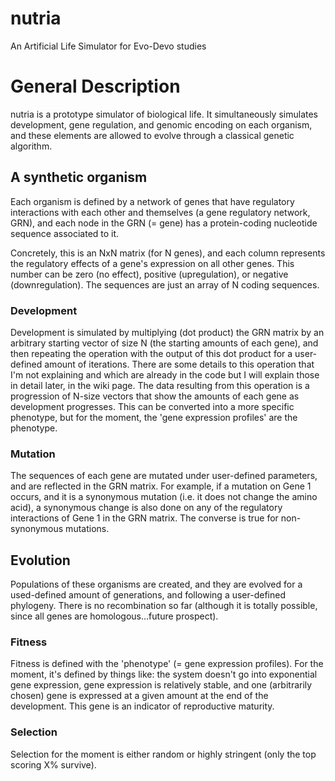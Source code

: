 # nutria
An Artificial Life Simulator for Evo-Devo studies

# General Description
nutria is a prototype simulator of biological life. It simultaneously simulates development, gene regulation, and genomic encoding on each organism, and these elements are allowed to evolve through a classical genetic algorithm.

## A synthetic organism
Each organism is defined by a network of genes that have regulatory interactions with each other and themselves (a gene regulatory network, GRN), and each node in the GRN (= gene) has a protein-coding nucleotide sequence associated to it.

Concretely, this is an NxN matrix (for N genes), and each column represents the regulatory effects of a gene's expression on all other genes. This number can be zero (no effect), positive (upregulation), or negative (downregulation). The sequences are just an array of N coding sequences.

### Development
Development is simulated by multiplying (dot product) the GRN matrix by an arbitrary starting vector of size N (the starting amounts of each gene), and then repeating the operation with the output of this dot product for a user-defined amount of iterations. There are some details to this operation that I'm not explaining and which are already in the code but I will explain those in detail later, in the wiki page. The data resulting from this operation is a progression of N-size vectors that show the amounts of each gene as development progresses. This can be converted into a more specific phenotype, but for the moment, the 'gene expression profiles' are the phenotype.

### Mutation
The sequences of each gene are mutated under user-defined parameters, and are reflected in the GRN matrix. For example, if a mutation on Gene 1 occurs, and it is a synonymous mutation (i.e. it does not change the amino acid), a synonymous change is also done on any of the regulatory interactions of Gene 1 in the GRN matrix. The converse is true for non-synonymous mutations.

## Evolution
Populations of these organisms are created, and they are evolved for a used-defined amount of generations, and following a user-defined phylogeny. There is no recombination so far (although it is totally possible, since all genes are homologous...future prospect).

### Fitness
Fitness is defined with the 'phenotype' (= gene expression profiles). For the moment, it's defined by things like: the system doesn't go into exponential gene expression, gene expression is relatively stable, and one (arbitrarily chosen) gene is expressed at a given amount at the end of the development. This gene is an indicator of reproductive maturity.

### Selection
Selection for the moment is either random or highly stringent (only the top scoring X% survive).
